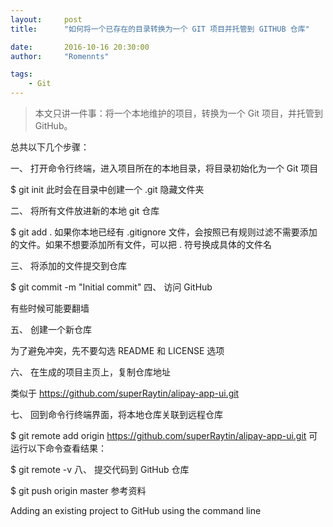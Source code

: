 ```yaml
---
layout:     post
title:      "如何将一个已存在的目录转换为一个 GIT 项目并托管到 GITHUB 仓库"

date:       2016-10-16 20:30:00
author:     "Romennts"

tags:
    - Git
---
```



> 本文只讲一件事：将一个本地维护的项目，转换为一个 Git 项目，并托管到 GitHub。



总共以下几个步骤：

一、 打开命令行终端，进入项目所在的本地目录，将目录初始化为一个 Git 项目





$ git init
此时会在目录中创建一个 .git 隐藏文件夹

二、 将所有文件放进新的本地 git 仓库

$ git add .
如果你本地已经有 .gitignore 文件，会按照已有规则过滤不需要添加的文件。如果不想要添加所有文件，可以把 . 符号换成具体的文件名

三、 将添加的文件提交到仓库

$ git commit -m "Initial commit"
四、 访问 GitHub

有些时候可能要翻墙

五、 创建一个新仓库

为了避免冲突，先不要勾选 README 和 LICENSE 选项

六、 在生成的项目主页上，复制仓库地址

类似于 https://github.com/superRaytin/alipay-app-ui.git

七、 回到命令行终端界面，将本地仓库关联到远程仓库

$ git remote add origin https://github.com/superRaytin/alipay-app-ui.git
可运行以下命令查看结果：

$ git remote -v
八、 提交代码到 GitHub 仓库

$ git push origin master
参考资料

Adding an existing project to GitHub using the command line
